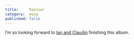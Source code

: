 ```yaml
---
title:     Rainier
category:  ❤ing
published: false
---
```


I’m so looking forward to [Ian and Claudio][mighty_oaks] finishing this album.

[mighty_oaks]: http://soundcloud.com/mightyoaksmusic
